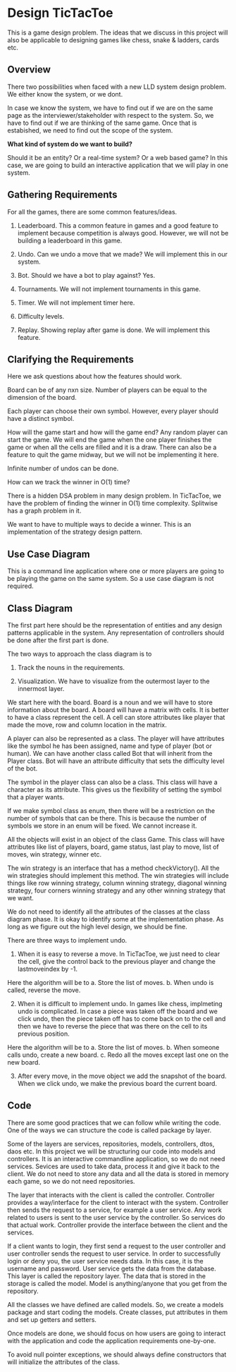# Design TicTacToe

This is a game design problem. The ideas that we discuss in this project will also be applicable to designing games like chess, snake & ladders, cards etc.

## Overview

There two possibilities when faced with a new LLD system design problem. We either know the system, or we dont. 

In case we know the system, we have to find out if we are on the same page as the interviewer/stakeholder with respect to the system. So, we have to find out if we are thinking of the same game. Once that is estabished, we need to find out the scope of the system.

**What kind of system do we want to build?** 

Should it be an entity? Or a real-time system? Or a web based game? In this case, we are going to build an interactive application that we will play in one system.

## Gathering Requirements

For all the games, there are some common features/ideas.

1. Leaderboard. This a common feature in games and a good feature to implement because competition is always good. However, we will not be building a leaderboard in this game. 

2. Undo. Can we undo a move that we made? We will implement this in our system.

3. Bot. Should we have a bot to play against? Yes.

4. Tournaments. We will not implement tournaments in this game.

5. Timer. We will not implement timer here.

6. Difficulty levels.

7. Replay. Showing replay after game is done. We will implement this feature.

## Clarifying the Requirements

Here we ask questions about how the features should work.

Board can be of any nxn size. Number of players can be equal to the dimension of the board.

Each player can choose their own symbol. However, every player should have a distinct symbol.

How will the game start and how will the game end? Any random player can start the game. We will end the game when the one player finishes the game or when all the cells are filled and it is a draw. There can also be a feature to quit the game midway, but we will not be implementing it here.

Infinite number of undos can be done.

How can we track the winner in O(1) time?

There is a hidden DSA problem in many design problem. In TicTacToe, we have the problem of finding the winner in O(1) time complexity. Splitwise has a graph problem in it.

We want to have to multiple ways to decide a winner. This is an implementation of the strategy design pattern.

## Use Case Diagram

This is a command line application where one or more players are going to be playing the game on the same system. So a use case diagram is not required.

## Class Diagram

The first part here should be the representation of entities and any design patterns applicable in the system. Any representation of controllers should be done after the first part is done.

The two ways to approach the class diagram is to

1. Track the nouns in the requirements.

2. Visualization. We have to visualize from the outermost layer to the innermost layer.

We start here with the board. Board is a noun and we will have to store information about the board. A board will have a matrix with cells. It is better to have a class represent the cell. A cell can store attributes like player that made the move, row and column location in the matrix. 

A player can also be represented as a class. The player will have attributes like the symbol he has been assigned, name and type of player (bot or human). We can have another class called Bot that will inherit from the Player class. Bot will have an attribute difficulty that sets the difficulty level of the bot.

The symbol in the player class can also be a class. This class will have a character as its attribute. This gives us the flexibility of setting the symbol that a player wants. 

If we make symbol class as enum, then there will be a restriction on the number of symbols that can be there. This is because the number of symbols we store in an enum will be fixed. We cannot increase it. 

All the objects will exist in an object of the class Game. This class will have attributes like list of players, board, game status, last play to move, list of moves, win strategy, winner etc.

The win strategy is an interface that has a method checkVictory(). All the win strategies should implement this method. The win strategies will include things like row winning strategy, column winning strategy, diagonal winning strategy, four corners winning strategy and any other winning strategy that we want. 

We do not need to identify all the attributes of the classes at the class diagram phase. It is okay to identify some at the implementation phase. As long as we figure out the high level design, we should be fine.

There are three ways to implement undo.

1. When it is easy to reverse a move. In TicTacToe, we just need to clear the cell, give the control back to the previous player and change the lastmoveindex by -1.

Here the algorithm will be to 
a. Store the list of moves. 
b. When undo is called, reverse the move.

2. When it is difficult to implement undo. In games like chess, implmeting undo is complicated. In case a piece was taken off the board and we click undo, then the piece taken off has to come back on to the cell and then we have to reverse the piece that was there on the cell to its previous position.

Here the algorithm will be to
a. Store the list of moves.
b. When someone calls undo, create a new board.
c. Redo all the moves except last one on the new board.

3. After every move, in the move object we add the snapshot of the board. When we click undo, we make the previous board the current board.

## Code

There are some good practices that we can follow while writing the code. One of the ways we can structure the code is called package by layer.

Some of the layers are services, repositories, models, controllers, dtos, daos etc. In this project we will be structuring our code into models and controllers. It is an interactive commandline application, so we do not need services. Sevices are used to take data, process it and give it back to the client. We do not need to store any data and all the data is stored in memory each game, so we do not need repositories.

The layer that interacts with the client is called the controller. Controller provides a way/interface for the client to interact with the system. Controller then sends the request to a service, for example a user service. Any work related to users is sent to the user service by the controller. So services do that actual work. Controller provide the interface between the client and the services.

If a client wants to login, they first send a request to the user controller and user controller sends the request to user service. In order to successfully login or deny you, the user service needs data. In this case, it is the username and password. User service gets the data from the database. This layer is called the repository layer. The data that is stored in the storage is called the model. Model is anything/anyone that you get from the repository.

All the classes we have defined are called models. So, we create a models package and start coding the models. Create classes, put attributes in them and set up getters and setters.

Once models are done, we should focus on how users are going to interact with the application and code the application requirements one-by-one.

To avoid null pointer exceptions, we should always define constructors that will initialize the attributes of the class.








